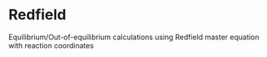 # Redfield
Equilibrium/Out-of-equilibrium calculations using Redfield master equation with reaction coordinates
